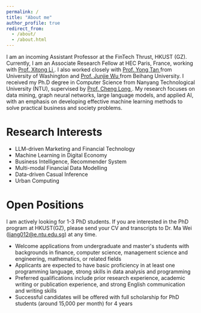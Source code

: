 ```yaml
---
permalink: /
title: "About me"
author_profile: true
redirect_from: 
  - /about/
  - /about.html
---
```


I am an incoming Assistant Professor at the FinTech Thrust, HKUST (GZ). Currently, I am an Associate Research Fellow at HEC Paris, France, working with <a href="https://www.hec.edu/en/faculty-research/faculty-directory/faculty-member/LI-Xitong"> Prof. Xitong Li </a>. I also worked closely with <a href="https://foster.uw.edu/faculty-research/directory/yong-tan/"> Prof. Yong Tan </a> from University of Washington and <a href="https://semen.buaa.edu.cn/Faculty/Information_Systems/WU_Junjie/Profile.htm"> Prof. Junjie Wu </a> from Beihang University. I received my Ph.D degree in Computer Science from Nanyang Technological University (NTU), supervised by <a href="https://personal.ntu.edu.sg/c.long/"> Prof. Cheng Long </a>. My research focuses on data mining, graph neural networks, large language models, and applied AI, with an emphasis on developing effective machine learning methods to solve practical business and society problems.

Research Interests
======
<ul>
  <li>LLM-driven Marketing and Financial Technology </li>
  <li>Machine Learning in Digital Economy</li>
  <li>Business Intelligence, Recommender System</li>
  <li>Multi-modal Financial Data Modelling</li>
  <li>Data-driven Casual Inference</li>
  <li>Urban Computing</li>
</ul>

Open Positions
======
I am actively looking for 1-3 PhD students. If you are interested in the PhD program at HKUST(GZ), please send your CV and transcripts to Dr. Ma Wei (liang012@e.ntu.edu.sg) at any time.

<ul>
  <li>Welcome applications from undergraduate and master's students with backgrounds in finance, computer science, management science and engineering, mathematics, or related fields </li>
  <li>Applicants are expected to have basic proficiency in at least one programming language, strong skills in data analysis and programming </li>
  <li>Preferred qualifications include prior research experience, academic writing or publication experience, and strong English communication and writing skills </li>
  <li>Successful candidates will be offered with full scholarship for PhD students (around 15,000 per month) for 4 years </li>
</ul>

<!--  
Publications (Selected)
======
<p> (<sup>#</sup> indicates that Liang is the co-first author, <sup>&dagger;</sup> indicates that Liang is the corresponding author) </p>

<ul>
  <li>Qiuyu Zhu, <b>Liang Zhang<sup>&dagger;</sup></b>, Qianxiong Xu, Kaijun Liu, Cheng Long, and Xiaoyang Wang. HHGT: Hierarchical Heterogeneous Graph Transformer for Heterogeneous Graph Representation Learning. In <i>Proceedings of International Conference on Web Search and Data Mining </i> <b>(WSDM 2025)</b>.</li>
  <li><b>Liang Zhang</b>, Guannan Liu, Xiaohui Liu, and Junjie Wu. Denoising Item Graph with Disentangled Learning for Recommendation. In <i>IEEE Transactions on Knowledge and Data Engineering </i> <b>(TKDE 2024)</b>.</li>
  <li><b>Liang Zhang</b>, and Cheng Long. Road Network Representation Learning: A Dual Graph based Approach. In <i>ACM Transactions on Knowledge Discovery from Data </i> <b>(TKDD 2023)</b>.</li>
  <li>Ran Li<sup>#</sup>, <b>Liang Zhang<sup>#</sup></b>, Guannan Liu and Junjie Wu. Next Basket Recommendation with Intent-aware Hypergraph Adversarial Network. In <i>Proceedings of International ACM SIGIR Conference on Research and Development in Information Retrieval </i> <b>(SIGIR 2023)</b>.</li>
  <li><b>Liang Zhang</b>, Cheng Long and Gao Cong. Region Embedding with Intra and Inter-View Contrastive Learning. In <i>IEEE Transactions on Knowledge and Data Engineering</i> <b>(TKDE 2022)</b>.</li>
  <li>Guannan Liu<sup>#</sup>, <b>Liang Zhang<sup>#</sup></b> and Junjie Wu. Beyond Similarity: Relation-based Collaborative Filtering. In <i> IEEE Transactions on Knowledge and Data Engineering </i> <b>(TKDE 2021)</b>.</li>
  <li>Guannan Liu, <b>Liang Zhang</b>, and Baojun Ma. Risk Prediction for Product Return in Electronic Commerce
Based on Random Walk. In <i>Journal of Management Science </i> <b>(JOMS 2018)</b>.</li>
</ul>

Papers Under Review
======
<ul>
  <li><b>Liang Zhang</b>, Guannan Liu, Junjie Wu, and Yong Tan. Money May Be No Object: Modeling Reference-dependent Choices with Graph Neural Networks. Under 1st-round <b>Major Revision</b> at <i>Management Science</i> <b>(MS)</b>.</li>
  <li>Qiuyu Zhu, <b>Liang Zhang<sup>&dagger;</sup></b>, Qianxiong Xu and Cheng Long. HierPromptLM: A Pure PLM-based Framework for Representation Learning on Heterogeneous Text-rich Networks. Under Review at <i>The Web Conference</i> <b>(WWW 2025)</b>.</li>
  <li><b>Liang Zhang</b>, Zhe Xu, Shijie Zhang, Yuan Li, Zheng Zhang and Xitong Li. SAID: Structure-Aware Pretraining for Few-Shot Query Intent Detection. Under Review at <i>The Web Conference</i> <b>(WWW 2025)</b>.</li>
  <li><b>Liang Zhang</b>, Sijie Ruan, Kaijun Liu and Cheng Long. DiffPOI: Cold Start Point-of-Interest Representation Learning with Conditional Diffusion Model. Under Review at <i>International Conference on Database Systems for Advanced Applications</i> <b>(DASFAA 2025)</b>.</li>
  <li>Kaijun Liu, Sijie Ruan, <b>Liang Zhang</b>, Cheng Long, and Yu Liang. DiffMove: Human Trajectory Recovery via Conditional Diffusion Model. Under Review at <i>International Conference on Learning Representations </i> <b>(ICLR 2025)</b>.</li>
</ul>

Working Papers
======
<ul>
  <li><b>Liang Zhang</b>, Guannan Liu, Junjie Wu, and Yong Tan. Personalized Bundle Design: A Hypergraph-based Approach with Psychological Distance Awareness. To be submitted to <i>Marketing Science</i> <b>(MKSC)</b>.</li>
  <li>Xiaohui Liu, Yujing Ma, <b>Liang Zhang</b>, Wei Ma, and Hock-Hai Teo. The Effect of Dynamic AI Surge Pricing on Passengers’ Tipping Behavior in Ride-hailing Service: An Empirical Evidence from Uber Platform. To be submitted to <i>Management Science</i> <b>(MS)</b>.</li>
  <li>Xiaohui Liu, Jiamin Yin, <b>Liang Zhang</b> and Hock-Hai Teo. Are Two Better than One? Incorporating Multiple AI Advice in Work Process Design in Investment Decision-making. To be submitted to <i>Management Science</i> <b>(MS)</b>.</li> 
</ul>

Conference and Workshop Presentations
======
<ul>
  <li><b>Liang Zhang</b>, Guannan Liu, Junjie Wu, and Yong Tan. Money May Be No Object: Modeling Reference-dependent Choices with Graph Neural Networks for Recommendation. In <i>Conference on Information Systems and Technology</i> <b>(CIST 2024)</b>.</li>
  <li><b>Liang Zhang</b>, Guannan Liu, Junjie Wu, and Yong Tan. Personalized Bundle Design: A Hypergraph-based Approach with Psychological Distance Awareness. In <i>INFORMS Workshop on Data Science</i> <b>(WDS 2024)</b>.</li>
  <li>Guannan Liu, <b>Liang Zhang</b>, Junjie Wu and Xiao Fang. Recommendation with Attribute-aware Product Networks: A Representation Learning Model. In <i>INFORMS Workshop on Data Science</i> <b>(WDS 2020)</b>.</li>
  <li>Xueqian Li, <b>Liang Zhang</b>, Guannan Liu, and Junjie Wu. Content-enhanced Bayesian Personalized Ranking. In <i>Proceedings of International Conference on Service Systems and Service Management</i> <b>(ICSSSM 2019)</b>.</li>
  <li><b>Liang Zhang</b>, Guannan Liu, Xin Wan, Junjie Wu, and Peng Li. Temporal Item Embedding with Static Similarity Regularization for Sequential Recommendation. In <i>Proceedings of International Conference on Service Systems and Service Management</i> <b>(ICSSSM 2018)</b>.</li>
</ul>
  
Academic Activities
======
<ul>
  <li><b>Conference Reviewer:</b> KDD, ICDE, VLDB, CIKM, PAKDD, ICDE, WebConf, etc.</li>
  <li><b>Journal Reviewer:</b> IJOC, TKDE, TKDD, TIST, TNNLS, Information Science, TOIS, etc.</li>
</ul>

Teaching
=======
<ul>
  <li>Introduction to Databases (CZ2007), Teaching Assistant, 2021 Fall, NTU.</li>
  <li>Object Oriented Design and Programming (CZ2002), Teaching Assistant, 2021 Spring, NTU.</li>
  <li>Introduction to Databases (CZ2007), Teaching Assistant, 2020 Fall, NTU.</li>
</ul>

Industry Experience
======
<ul>
  <li>ByteDance, Baidu Research-BIL
</li>
</ul>
-->
